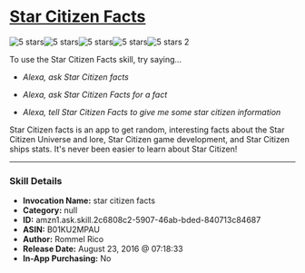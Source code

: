 # [Star Citizen Facts](http://alexa.amazon.com/#skills/amzn1.ask.skill.2c6808c2-5907-46ab-bded-840713c84687)
![5 stars](../../images/ic_star_black_18dp_1x.png)![5 stars](../../images/ic_star_black_18dp_1x.png)![5 stars](../../images/ic_star_black_18dp_1x.png)![5 stars](../../images/ic_star_black_18dp_1x.png)![5 stars](../../images/ic_star_black_18dp_1x.png) 2

To use the Star Citizen Facts skill, try saying...

* *Alexa, ask Star Citizen facts*

* *Alexa, ask Star Citizen Facts for a fact*

* *Alexa, tell Star Citizen Facts to give me some star citizen information*

Star Citizen facts is an app to get random, interesting facts about the Star Citizen Universe and lore, Star Citizen game development, and Star Citizen ships stats. It's never been easier to learn about Star Citizen!

***

### Skill Details

* **Invocation Name:** star citizen facts
* **Category:** null
* **ID:** amzn1.ask.skill.2c6808c2-5907-46ab-bded-840713c84687
* **ASIN:** B01KU2MPAU
* **Author:** Rommel Rico
* **Release Date:** August 23, 2016 @ 07:18:33
* **In-App Purchasing:** No
